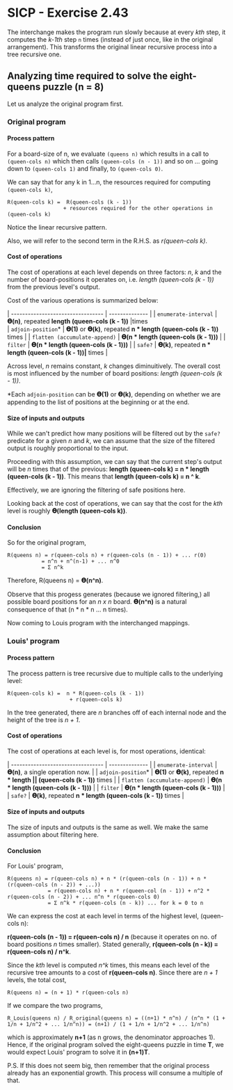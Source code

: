 # SICP - Exercise 2.43

The interchange makes the program run slowly because at every _kth_ step, it computes the _k-1th_ step `n` times (instead of just once, like in the original arrangement). This transforms the original linear recursive process into a tree recursive one.

## Analyzing time required to solve the eight-queens puzzle (n = 8)

Let us analyze the original program first.

### Original program

#### Process pattern

For a board-size of n, we evaluate `(queens n)` which results in a call to `(queen-cols n)` which then calls `(queen-cols (n - 1))` and so on ... going down to `(queen-cols 1)` and finally, to `(queen-cols 0)`.

We can say that for any k in 1...n, the resources required for computing `(queen-cols k)`,

    R(queen-cols k) =  R(queen-cols (k - 1))
                      + resources required for the other operations in (queen-cols k)

Notice the linear recursive pattern. 

Also, we will refer to the second term in the R.H.S. as _r(queen-cols k)_.

#### Cost of operations

The cost of operations at each level depends on three factors: *n*, *k* and the number of board-positions it operates on, i.e. *length (queen-cols (k - 1))* from the previous level's output.

Cost of the various operations is summarized below:

| --------------------------------- | --------------  |
| `enumerate-interval`              |   __𝚹(n)__, repeated __length (queen-cols (k - 1))__ |times  
| `adjoin-position`*                |   __𝚹(1)__ or __𝚹(k)__, repeated __n * length (queen-cols (k - 1))__ times  |
| `flatten (accumulate-append)`     |   __𝚹(n * length (queen-cols (k - 1)))__  |
| `filter`                          |   __𝚹(n * length (queen-cols (k - 1)))__  |
| `safe?`                           |   __𝚹(k)__, repeated __n * length (queen-cols (k - 1))|__ times |


Across level, _n_ remains constant, _k_ changes diminuitively. The overall cost is most influenced by the number of board positions: *length (queen-cols (k - 1))*.

*Each `adjoin-position` can be __𝚹(1)__ or __𝚹(k)__, depending on whether we are appending to the list of positions at the beginning or at the end.

#### Size of inputs and outputs

While we can't predict how many positions will be filtered out by the `safe?` predicate for a given _n_ and _k_, we can assume that the size of the filtered output is roughly proportional to the input. 

Proceeding with this assumption, we can say that the current step's output will be _n_ times that of the previous: **length (queen-cols k) = n * length (queen-cols (k - 1))**.
This means that **length (queen-cols k) = n ^ k**.

Effectively, we are ignoring the filtering of safe positions here.

Looking back at the cost of operations, we can say that the cost for the _kth_ level is roughly __𝚹(length (queen-cols k))__.

#### Conclusion

So for the original program, 

 ```
R(queens n) = r(queen-cols n) + r(queen-cols (n - 1)) + ... r(0)
            = n^n + n^(n-1) + ... n^0
            = Σ n^k
```
Therefore, R(queens n) = __𝚹(n^n)__.

Observe that this progess generates (because we ignored filtering,) all possible board positions for an _n x n_ board. __𝚹(n^n)__ is a natural consequence of that (n * n * n ... n times).

Now coming to Louis program with the interchanged mappings.

### Louis' program

#### Process pattern

The process pattern is tree recursive due to multiple calls to the underlying level:

    R(queen-cols k) =  n * R(queen-cols (k - 1))
                        + r(queen-cols k)

In the tree generated, there are _n_ branches off of each internal node and the height of the tree is _n + 1_.

#### Cost of operations

The cost of operations at each level is, for most operations, identical:

| --------------------------------- | --------------  |
| `enumerate-interval`              |   __𝚹(n)__, a single operation now. |
| `adjoin-position`*                |   __𝚹(1)__ or __𝚹(k)__, repeated __n * length || (queen-cols (k - 1))__ times |
| `flatten (accumulate-append)`     |   __𝚹(n * length (queen-cols (k - 1)))__  |
| `filter`                          |   __𝚹(n * length (queen-cols (k - 1)))__  |
| `safe?`                           |   __𝚹(k)__, repeated __n * length (queen-cols (k - 1))__ times |

#### Size of inputs and outputs

The size of inputs and outputs is the same as well. We make the same assumption about filtering here.

#### Conclusion

For Louis' program,

```
R(queens n) = r(queen-cols n) + n * (r(queen-cols (n - 1)) + n * (r(queen-cols (n - 2)) + ...))
             = r(queen-cols n) + n * r(queen-col (n - 1)) + n^2 * r(queen-cols (n - 2)) + ... n^n * r(queen-cols 0)
             = Σ n^k * r(queen-cols (n - k)) ... for k = 0 to n
```

We can express the cost at each level in terms of the highest level, (queen-cols n):

__r(queen-cols (n - 1)) = r(queen-cols n) / n__ (because it operates on no. of board positions _n_ times smaller). Stated generally, __r(queen-cols (n - k)) = r(queen-cols n) / n^k__. 

Since the _kth_ level is computed _n^k_ times, this means each level of the recursive tree amounts to a cost of __r(queen-cols n)__. Since there are _n + 1_ levels, the total cost,
```
R(queens n) = (n + 1) * r(queen-cols n)
```

If we compare the two programs,
```
R_Louis(queens n) / R_original(queens n) = ((n+1) * n^n) / (n^n * (1 + 1/n + 1/n^2 + ... 1/n^n)) = (n+1) / (1 + 1/n + 1/n^2 + ... 1/n^n)
```
which is approximately __n+1__ (as n grows, the denominator approaches 1). Hence, if the original program solved the eight-queens puzzle in time __T__, we would expect Louis' program to solve it in __(n+1)T__.

P.S. If this does not seem big, then remember that the original process already has an exponential growth. This process will consume a multiple of that.